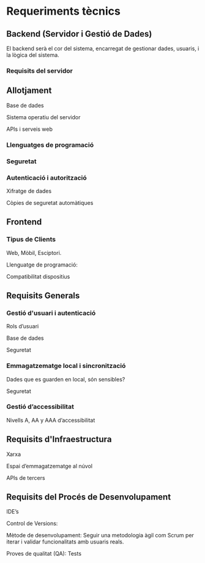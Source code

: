# Requeriments tècnics

## Backend (Servidor i Gestió de Dades)
   
El backend serà el cor del sistema, encarregat de gestionar dades, usuaris, i la lògica del sistema.

### Requisits del servidor

## Allotjament

Base de dades

Sistema operatiu del servidor

APIs i serveis web

### Llenguatges de programació

### Seguretat

### Autenticació i autorització

Xifratge de dades

Còpies de seguretat automàtiques

## Frontend

### Tipus de Clients

Web, Mòbil, Esciptori.

Llenguatge de programació:

Compatibilitat dispositius

## Requisits Generals

### Gestió d'usuari i autenticació

Rols d’usuari

Base de dades

Seguretat

### Emmagatzematge local i sincronització

Dades que es guarden en local, són sensibles?

Seguretat

### Gestió d’accessibilitat
Nivells A, AA y AAA d’accessibilitat

## Requisits d'Infraestructura

Xarxa

Espai d’emmagatzematge al núvol

APIs de tercers

## Requisits del Procés de Desenvolupament

IDE’s

Control de Versions:

Mètode de desenvolupament: Seguir una metodologia àgil com Scrum per iterar i validar funcionalitats amb usuaris reals.

Proves de qualitat (QA): Tests
